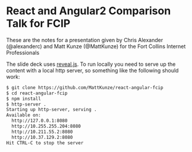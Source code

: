 # React and Angular2 Comparison Talk for FCIP

These are the notes for a presentation given by Chris Alexander (@alexanderc)
and Matt Kunze (@MattKunze) for the Fort Collins Internet Professionals

The slide deck uses [reveal.js](http://lab.hakim.se/reveal-js/#/). To run
locally you need to serve up the content with a local http server, so
something like the following should work:

```sh
$ git clone https://github.com/MattKunze/react-angular-fcip
$ cd react-angular-fcip
$ npm install
$ http-server .
Starting up http-server, serving .
Available on:
  http://127.0.0.1:8080
  http://10.255.255.204:8080
  http://10.211.55.2:8080
  http://10.37.129.2:8080
Hit CTRL-C to stop the server
```
